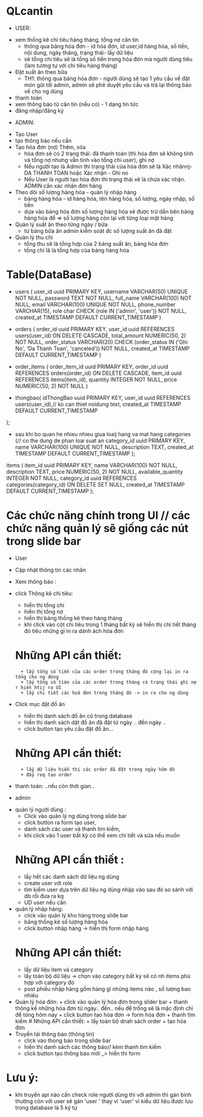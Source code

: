 # QLcantin

- USER:

* xem thống kê chi tiêu hàng tháng, tổng nợ căn tin
  - thông qua bảng hóa đơn - id hóa đơn, id user,id hàng hóa, số tiền, nội dung, ngày tháng, trạng thái- lấy dữ liệu
  - sẽ tổng chi tiêu sẽ là tổng số tiền trong hóa đơn mà người dùng tiêu (làm tương tự với chi tiêu hàng tháng)
* Đặt suất ăn theo bữa
  - TH1: thông qua bảng hóa đơn - người dùng sẽ tạo 1 yêu cầu về đặt món gửi tới admin, admin sẽ phê duyệt yêu cầu và trả lại thông báo về cho ng dùng
* thanh toán
* xem thông báo từ căn tin (nếu có) - 1 dạng tin tức
* đăng nhập/đăng ký

- ADMIN:

* Tạo User
* tạo thông báo nếu cần
* Tạo hóa đơn (nợ) Thêm, xóa
  - hóa đơn sẽ có 2 trạng thái: đã thanh toán (thì hóa đơn sẽ không tính và tổng nợ nhưng vẫn tính vào tổng chi user), ghi nợ
  - Nếu người tạo là Admin thì trạng thái của hóa đơn sẽ là Xác nhânnj-DA THANH TOAN hoặc Xác nhận - Ghi no
  - Nếu User là người tạo hóa đơn thì trạng thái xẽ là chưa xác nhận. ADMIN cần xác nhận đơn hàng
* Theo dõi số lượng hàng hóa - quản lý nhập hàng
  - bảng hàng hóa - id hàng hóa, tên hàng hóa, số lượng, ngày nhập, số tiền
  - dựa vào bảng hóa đơn số lượng hàng hóa sẽ được trừ dần bên bảng hàng hóa để => số lượng hàng còn lại với từng loại mặt hàng
* Quản lý suất ăn theo từng ngày / bữa
  - từ bảng bữa ăn admin kiểm soát đc số lượng suất ăn đã đặt
* Quản lý thu chi
  - tổng thu sẽ là tổng hợp của 2 bảng suất ăn, bảng hóa đơn
  - tổng chi lã là tổng hợp của bảng hàng hóa

# Table(DataBase)

- users (
  user_id uuid PRIMARY KEY,
  username VARCHAR(50) UNIQUE NOT NULL,
  password TEXT NOT NULL,
  full_name VARCHAR(100) NOT NULL,
  email VARCHAR(100) UNIQUE NOT NULL,
  phone_number VARCHAR(15),
  role char CHECK (role IN ('admin', 'user')) NOT NULL,
  created_at TIMESTAMP DEFAULT CURRENT_TIMESTAMP
  )

- orders (
  order_id uuid PRIMARY KEY,
  user_id uuid REFERENCES users(user_id) ON DELETE CASCADE,
  total_amount NUMERIC(50, 2) NOT NULL,
  order_status VARCHAR(20) CHECK (order_status IN ('Ghi No', 'Da Thanh Toan', 'canceled')) NOT NULL,
  created_at TIMESTAMP DEFAULT CURRENT_TIMESTAMP
  )
- order_items (
  order_item_id uuid PRIMARY KEY,
  order_id uuid REFERENCES orders(order_id) ON DELETE CASCADE,
  item_id uuid REFERENCES items(item_id),
  quantity INTEGER NOT NULL,
  price NUMERIC(50, 2) NOT NULL
  )
- thongbao(
  idThongBao uuid PRIMARY KEY,
  user_id uuid REFERENCES users(user_id),// ko can thiet
  noidung text,
  created_at TIMESTAMP DEFAULT CURRENT_TIMESTAMP

);

- sau khi bo quan he nhieu nhieu giua loaij hang va mat hang
  categories (// co the dung de phan loai suat an
  category_id uuid PRIMARY KEY,
  name VARCHAR(100) UNIQUE NOT NULL,
  description TEXT,
  created_at TIMESTAMP DEFAULT CURRENT_TIMESTAMP
  );

items (
item_id uuid PRIMARY KEY,
name VARCHAR(100) NOT NULL,
description TEXT,
price NUMERIC(50, 2) NOT NULL,
available_quantity INTEGER NOT NULL,
category_id uuid REFERENCES categories(category_id) ON DELETE SET NULL,
created_at TIMESTAMP DEFAULT CURRENT_TIMESTAMP
);

# Các chức năng chính trong UI // các chức năng quản lý sẽ giống các nút trong slide bar

- User

* Cập nhật thông tin các nhân
* Xem thông báo :
* click Thông kê chi tiêu:

  - hiển thị tổng chi
  - hiển thị tổng nợ
  - hiển thị bảng thống kê theo hàng tháng
  - khi click vào cột chi tiêu trong 1 tháng bất kỳ sẽ hiển thị chi tiết tháng đó tiêu những gì in ra dánh ách hóa đơn

  # Những API cần thiết:

        + lấy tổng số tiền của các order trong tháng đó cộng lại in ra tổng cho ng dừng
        + lấy tổng số tièn của các order trong tháng có trạng thái ghi nợ r hiển htij ra UI
        + lấy chi tiết các hoá đơn trong tháng đó -> in ra cho ng dùng

* Click mục đặt đồ ăn
  - hiển thị danh sách đồ ăn có trong database
  - hiển thị danh sách dặt đồ ăn đã đặt từ ngày .. đến ngày ..
  - click button tạo yêu cầu đặt đồ ăn...
  # Những API cần thiết:
        + lấy dữ liệu hiển thị các order đã đặt trong ngày hôm đó
        + đẩy req tạo order
* thanh toán: ..nếu còn thời gian..

- admin

* quản lý người dùng :
  - Click vào quản lý ng dùng trong slide bar
  - click button ra form tạo user,
  - danh sách các user và thanh tìm kiếm,
  - khi click vào 1 user bất kỳ có thể xem chi tiết và sửa nếu muốn
  # Những API cần thiết :
  - lấy hết các danh sách dữ liệu ng dùng
  - create user với role
  - tìm kiếm user dựa trên dữ liệu ng dùng nhập vào sau đó so sánh với db rồi đưa ra kq
  - UD user nếu cần
* quản lý nhập hàng:
  - click vào quản lý kho hàng trong slide bar
  - bảng thống kê số lượng hàng hóa
  - click button nhập hàng -> hiển thị form nhập hàng
  # Những API cần thiết:
  - lấy dữ liệu item và category
  - lấy toàn bộ dữ liệu -> chọn vào category bất kỳ sẽ có nh items phù hợp với category đó
  - post phiếu nhập hàng gồm hàng gì những items nào , số lượng bao nhiêu
* Quản lý hóa đơn: + click vào quản lý hóa đơn trong slider bar + thanh thông kế những hóa đơn từ ngày.. đến.. nếu để trống sẽ là mặc định chỉ để tỏng hôm nay + click button tạo hóa đơn -> form hóa đơn + thanh tìm kiếm # Những API cần thiết: + lấy toàn bộ dnah sách order + tạo hóa đơn
* Truyền tải thông báo (thông tin)
  - click vào thong báo trong slide bar
  - hiển thị danh sách các thông báo// kèm thanh tìm kiếm
  - click button tạo thông báo mới \_> hiển thì form

# Lưu ý:

- khi truyền api nào cần check role người dùng thì với admin thì gán bình thường còn với user sẽ gán 'user ' thay vì 'user' vì kiểu dữ liệu được lưu trong database là 5 ký tự
